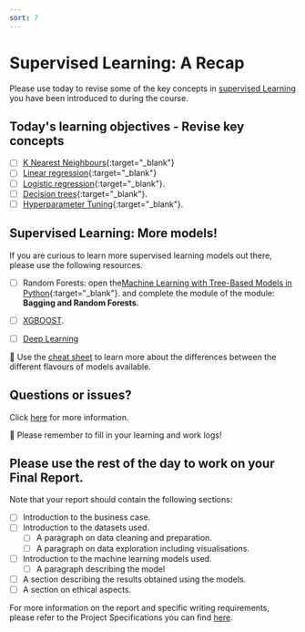 ```yaml
---
sort: 7
---
```


# Supervised Learning: A Recap

Please use today to revise some of the key concepts in [supervised Learning](https://www.datacamp.com/blog/top-machine-learning-use-cases-and-algorithms)
you have been introduced to during the course.

## Today's learning objectives - Revise key concepts

- [ ] [K Nearest Neighbours](https://adsai.buas.nl/Study%20Content/Introduction%20to%20Machine%20Learning/ClassificationAlgorithms.html){:target="_blank"}
- [ ] [Linear regression](https://adsai.buas.nl/Study%20Content/Introduction%20to%20Machine%20Learning/RegressionAlgorithms.html){:target="_blank"}
- [ ] [Logistic regression](https://adsai.buas.nl/Study%20Content/Introduction%20to%20Machine%20Learning/LogisticRegressionAlgorithms.html){:target="_blank"}.
- [ ] [Decision trees](https://adsai.buas.nl/Study%20Content/Introduction%20to%20Machine%20Learning/DecisionTrees.html){:target="_blank"}.
- [ ] [Hyperparameter Tuning](https://adsai.buas.nl/Study%20Content/Introduction%20to%20Machine%20Learning/HyperparameterTuning.html){:target="_blank"}.

## Supervised Learning: More models!

If you are curious to learn more supervised learning models out there, please use the following resources.

- [ ] Random Forests: open the[Machine Learning with Tree-Based Models in Python](https://app.datacamp.com/learn/courses/machine-learning-with-tree-based-models-in-python){:target="_blank"}. and complete the module of the module: **Bagging and Random Forests**.

- [ ] [XGBOOST](https://www.datacamp.com/tutorial/xgboost-in-python).

- [ ] [Deep Learning](https://www.datacamp.com/tutorial/tutorial-deep-learning-tutorial)

:bell: Use the [cheat sheet](https://www.datacamp.com/cheat-sheet/supervised-machine-learning-cheat-sheet) to learn more about the differences between the different flavours of models available.


## Questions or issues?

Click [here](https://www.youtube.com/watch?v=E8gmARGvPlI) for more information.

:bell: Please remember to fill in your learning and work logs!

## Please use the rest of the day to work on your Final Report.

Note that your report should contain the following sections:

- [ ] Introduction to the business case.
- [ ] Introduction to the datasets used.
    - [ ] A paragraph on data cleaning and preparation.
    - [ ] A paragraph on data exploration including visualisations.
- [ ] Introduction to the machine learning models used.
    - [ ] A paragraph describing the model
- [ ] A section describing the results obtained using the models.
- [ ] A section on ethical aspects.

For more information on the report and specific writing requirements, please refer to the Project Specifications you can find [here](https://adsai.buas.nl/Year1/BlockB/Project%20Requirements/ReportRequirements.html).

